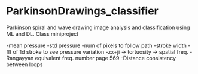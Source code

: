 # ParkinsonDrawings_classifier
Parkinson spiral and wave drawing image analysis and classification using ML and DL. Class miniproject

-mean pressure
-std pressure
-num of pixels to follow path
-stroke width
-fft of 1d stroke to see pressure variation
-zx+ji -> tortuosity -> spatial freq.
-Rangayyan equivalent freq. number page 569
-Distance consistency between loops
